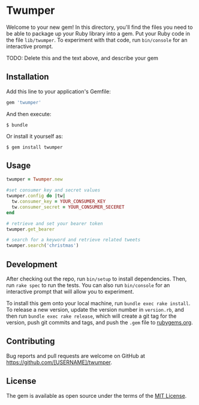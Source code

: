 # Twumper

Welcome to your new gem! In this directory, you'll find the files you need to be able to package up your Ruby library into a gem. Put your Ruby code in the file `lib/twumper`. To experiment with that code, run `bin/console` for an interactive prompt.

TODO: Delete this and the text above, and describe your gem

## Installation

Add this line to your application's Gemfile:

```ruby
gem 'twumper'
```

And then execute:

    $ bundle

Or install it yourself as:

    $ gem install twumper

## Usage

```ruby
twumper = Twumper.new

#set consumer key and secret values 
twumper.config do |tw|
  tw.consumer_key = YOUR_CONSUMER_KEY
  tw.consumer_secret = YOUR_CONSUMER_SECERET
end

# retrieve and set your bearer token
twumper.get_bearer

# search for a keyword and retrieve related tweets
twumper.search('christmas')
```

## Development

After checking out the repo, run `bin/setup` to install dependencies. Then, run `rake spec` to run the tests. You can also run `bin/console` for an interactive prompt that will allow you to experiment.

To install this gem onto your local machine, run `bundle exec rake install`. To release a new version, update the version number in `version.rb`, and then run `bundle exec rake release`, which will create a git tag for the version, push git commits and tags, and push the `.gem` file to [rubygems.org](https://rubygems.org).

## Contributing

Bug reports and pull requests are welcome on GitHub at https://github.com/[USERNAME]/twumper.

## License

The gem is available as open source under the terms of the [MIT License](https://opensource.org/licenses/MIT).
